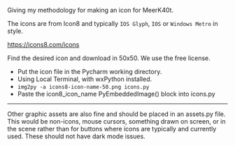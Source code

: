 Giving my methodology for making an icon for MeerK40t.

The icons are from Icon8 and typically `IOS Glyph`, `IOS` or `Windows Metro` in style.

https://icons8.com/icons

Find the desired icon and download in 50x50. We use the free license.

* Put the icon file in the Pycharm working directory.
* Using Local Terminal, with wxPython installed.
* `img2py -a icons8-icon-name-50.png icons.py`
* Paste the icon8_icon_name PyEmbeddedImage() block into icons.py


----

Other graphic assets are also fine and should be placed in an assets.py file. This would be non-icons, mouse cursors, something drawn on screen, or in the scene rather than for buttons where icons are typically and currently used. These should not have dark mode issues.